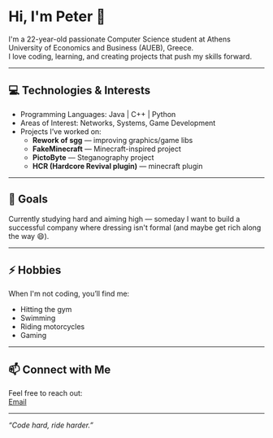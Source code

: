 # Hi, I'm Peter 👋

I'm a 22-year-old passionate Computer Science student at Athens University of Economics and Business (AUEB), Greece.  
I love coding, learning, and creating projects that push my skills forward.

---

## 💻 Technologies & Interests

- Programming Languages: Java | C++ | Python  
- Areas of Interest: Networks, Systems, Game Development  
- Projects I’ve worked on:  
  - **Rework of sgg** — improving graphics/game libs  
  - **FakeMinecraft** — Minecraft-inspired project  
  - **PictoByte** — Steganography project
  - **HCR (Hardcore Revival plugin)** — minecraft plugin

---

## 🎯 Goals

Currently studying hard and aiming high — someday I want to build a successful company where dressing isn't formal (and maybe get rich along the way 😄).

---

## ⚡ Hobbies

When I'm not coding, you’ll find me:  
- Hitting the gym  
- Swimming  
- Riding motorcycles  
- Gaming
---

## 📫 Connect with Me

Feel free to reach out:  
[Email](stiliano446@gmail.com)

---

*“Code hard, ride harder.”*
